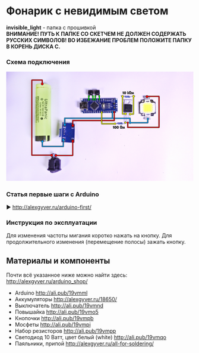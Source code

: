 # Фонарик с невидимым светом

**invisible_light** - папка с прошивкой  
**ВНИМАНИЕ! ПУТЬ К ПАПКЕ СО СКЕТЧЕМ НЕ ДОЛЖЕН СОДЕРЖАТЬ РУССКИХ СИМВОЛОВ!
ВО ИЗБЕЖАНИЕ ПРОБЛЕМ ПОЛОЖИТЕ ПАПКУ В КОРЕНЬ ДИСКА С.**

### Схема подключения
![GyverBomb](https://github.com/AlexGyver/Invisible_flashlight/blob/master/scheme.jpg)

### Статья первые шаги с Arduino
► http://alexgyver.ru/arduino-first/

###  Инструкция по эксплуатации
Для изменения частоты мигания коротко нажать на кнопку. Для продолжительного изменения (перемещение полосы) зажать кнопку.  

##  Материалы и компоненты
Почти всё указанное ниже можно найти здесь:  
http://alexgyver.ru/arduino_shop/

* Arduino http://ali.pub/19vmml
* Аккумуляторы http://alexgyver.ru/18650/
* Выключатель http://ali.pub/19vmnd
* Повышайка http://ali.pub/19vmo5
* Кнопочки http://ali.pub/19vmpb
* Мосфеты http://ali.pub/19vmpi
* Набор резисторов http://ali.pub/19vmpp
* Светодиод 10 Ватт, цвет белый (white) http://ali.pub/19vmqo
* Паяльники, припой http://alexgyver.ru/all-for-soldering/
